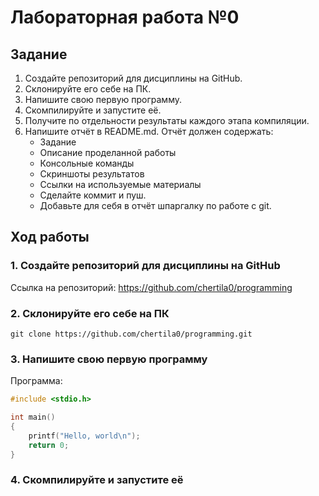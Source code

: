 # Лабораторная работа №0
## Задание
1. Создайте репозиторий для дисциплины на GitHub.
2. Склонируйте его себе на ПК.
3. Напишите свою первую программу.
4. Скомпилируйте и запустите её.
5. Получите по отдельности результаты каждого этапа компиляции.
6. Напишите отчёт в README.md. Отчёт должен содержать:
    * Задание
    * Описание проделанной работы
    * Консольные команды
    * Скриншоты результатов
    * Ссылки на используемые материалы
    * Сделайте коммит и пуш.
    * Добавьте для себя в отчёт шпаргалку по работе с git.
## Ход работы

### 1. Создайте репозиторий для дисциплины на GitHub
Ссылка на репозиторий:
https://github.com/chertila0/programming 
### 2. Склонируйте его себе на ПК
```shell
git clone https://github.com/chertila0/programming.git

```
### 3. Напишите свою первую программу
Программа:
```c
#include <stdio.h>

int main()
{
    printf("Hello, world\n");
    return 0;
}

```
### 4. Скомпилируйте и запустите её
